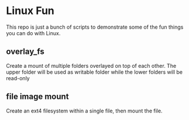 # Linux Fun #

This repo is just a bunch of scripts to demonstrate some of the fun things you can do with Linux.

## overlay_fs ##

Create a mount of multiple folders overlayed on top of each other. The upper folder will be used as writable folder while the lower folders will be read-only

## file image mount ##
Create an ext4 filesystem within a single file, then mount the file.
